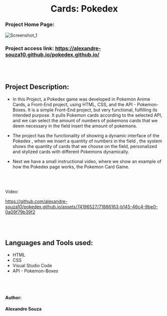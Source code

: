 <h1 align="center"> Cards: Pokedex </h1>


### Project Home Page: 
![Screenshot_1](https://github.com/alexandre-souza10/pokedex.github.io/assets/74196527/1fad1f97-9c6d-4052-ae60-9ebf4f54056c)

### Project access link: https://alexandre-souza10.github.io/pokedex.github.io/

<br></br>

## Project Description:
- In this Project, a Pokedex game was developed in Pokemon Anime Cards, a Front-End project, using HTML, CSS, and the API - Pokemon-Boxes.
It is a simple Front-End project, but very functional, fulfilling its intended purpose. It pulls Pokemon cards according to the selected API,
and we can select the amount of numbers of pokemons cards that we deem necessary in the field insert the amount of pokemons.

- The project has the functionality of showing a dynamic interface of the Pokedex , when we insert a quantity of numbers in the field , the system shows the quantity
of cards that we choose on the field, personalized and stylized cards with different Pokemons dynamically.

- Next we have a small instructional video, where we show an example of how the Pokedex page works, the Pokemon Card Game.
  
<br></br>

Video:

https://github.com/alexandre-souza10/pokedex.github.io/assets/74196527/71886163-b145-46c4-9be0-0a09f79b39f2

<br></br>

## Languages ​​and Tools used:
- HTML
- CSS
- Visual Studio Code
- API - Pokemon-Boxes

<br></br>

#### Author:
**Alexandre Souza**



